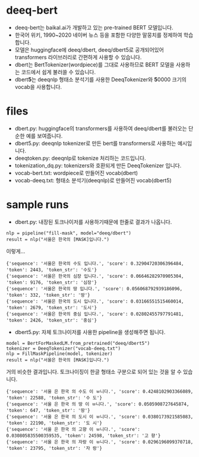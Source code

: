 # deeq-bert

- deeq-bert는 baikal.ai가 개발하고 있는 pre-trained BERT 모델입니다.
- 한국어 위키, 1990~2020 네이버 뉴스 등을 포함한 다양한 말뭉치를 정제하여 학습합니다.
- 모델은 huggingface에 deeq/dbert, deeq/dbert5로 공개되어있어 transformers 라이브러리로 간편하게 사용할 수 있습니다.
- dbert는 BertTokenizer(wordpiece)를 그대로 사용하므로 BERT 모델을 사용하는 코드에서 쉽게 불러쓸 수 있습니다.
- dbert**5**는 deeqnlp 형태소 분석기를 사용한 DeeqTokenizer와 **5**0000 크기의 vocab을 사용합니다.

# files

- dbert.py: huggingface의 transformers를 사용하여 deeq/dbert를 불러오는 단순한 예를 보여줍니다.
- dbert5.py: deeqnlp tokenizer로 만든 bert를 transformers로 사용하는 예시입니다.
- deeqtoken.py: deeqnlp로 tokenize 처리하는 코드입니다.
- tokenization_dq.py: tokenizers와 호환되게 만든 DeeqTokenizer 입니다.
- vocab-bert.txt: wordpiece로 만들어진 vocab(dbert)
- vocab-deeq.txt: 형태소 분석기(deeqnlp)로 만들어진 vocab(dbert5)

# sample runs

- dbert.py: 내장된 토크나이저를 사용하기때문에 한줄로 결과가 나옵니다.
```
nlp = pipeline("fill-mask", model="deeq/dbert")
result = nlp("서울은 한국의 [MASK]입니다.")
```
이렇게...
```
{'sequence': '서울은 한국의 수도 입니다.', 'score': 0.32904720306396484, 'token': 2443, 'token_str': '수도'}
{'sequence': '서울은 한국의 심장 입니다.', 'score': 0.06646282970905304, 'token': 9176, 'token_str': '심장'}
{'sequence': '서울은 한국의 땅 입니다.', 'score': 0.056068792939186096, 'token': 332, 'token_str': '땅'}
{'sequence': '서울은 한국의 도시 입니다.', 'score': 0.03166551515460014, 'token': 2679, 'token_str': '도시'}
{'sequence': '서울은 한국의 중심 입니다.', 'score': 0.02802455797791481, 'token': 2426, 'token_str': '중심'}
```

- dbert5.py: 자체 토크나이저를 사용한 pipeline을 생성해주면 됩니다.
```
model = BertForMaskedLM.from_pretrained("deeq/dbert5")
tokenizer = DeeqTokenizer("vocab-deeq.txt")
nlp = FillMaskPipeline(model, tokenizer)
result = nlp("서울은 한국의 [MASK]입니다.")
```
거의 비슷한 결과입니다. 토크나이징이 한글 형태소 구분으로 되어 있는 것을 알 수 있습니다.
```
{'sequence': '서울 은 한국 의 수도 이 ㅂ니다.', 'score': 0.4248102903366089, 'token': 22588, 'token_str': '수 도'}
{'sequence': '서울 은 한국 의 땅 이 ㅂ니다.', 'score': 0.0505908727645874, 'token': 647, 'token_str': '땅'}
{'sequence': '서울 은 한국 의 도시 이 ㅂ니다.', 'score': 0.0380173921585083, 'token': 22190, 'token_str': '도 시'}
{'sequence': '서울 은 한국 의 고향 이 ㅂ니다.', 'score': 0.030805835500359535, 'token': 24598, 'token_str': '고 향'}
{'sequence': '서울 은 한국 의 자랑 이 ㅂ니다.', 'score': 0.0296196099370718, 'token': 23795, 'token_str': '자 랑'}
```
